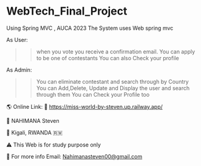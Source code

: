 # WebTech_Final_Project
Using Spring MVC , AUCA 2023
The System uses Web spring mvc

As User:
>> when you vote you receive a confirmation email.
>> You can apply to be one of contestants
>> You can also Check your profile

As Admin:
>> You can eliminate contestant and search through by Country 
>> You can Add,Delete, Update and Display the user and search through them
>> You can Check your Profile too

🌎 Online Link:
📎 https://miss-world-by-steven.up.railway.app/

🪪 NAHIMANA Steven 

📍 Kigali, RWANDA 🇷🇼 

⚠️ This Web is for study purpose only

📧  For more info Email: Nahimanasteven00@gmail.com 

